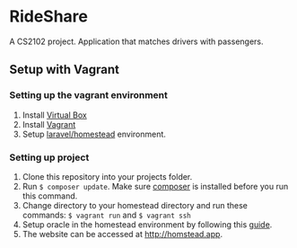 # RideShare

A CS2102 project. Application that matches drivers with passengers.

## Setup with Vagrant

### Setting up the vagrant environment

1. Install [Virtual Box](https://www.virtualbox.org/)
2. Install [Vagrant](https://www.vagrantup.com/downloads.html)
3. Setup [laravel/homestead](http://laravel.com/docs/5.1/homestead) environment.

### Setting up project

1. Clone this repository into your projects folder.
2. Run ```$ composer update```. Make sure [composer](https://getcomposer.org/doc/00-intro.md) is installed before you run this command.
3. Change directory to your homestead directory and run these commands: ```$ vagrant run``` and ```$ vagrant ssh```
4. Setup oracle in the homestead environment by following this [guide](http://kogentadono.com/2011/11/02/installing-oci8-on-ubuntu/).
5. The website can be accessed at http://homstead.app.
